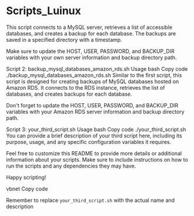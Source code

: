 # Scripts_Luinux
This script connects to a MySQL server, retrieves a list of accessible databases, and creates a backup for each database. The backups are saved in a specified directory with a timestamp.

Make sure to update the HOST, USER, PASSWORD, and BACKUP_DIR variables with your own server information and backup directory path.

Script 2: backup_mysql_databases_amazon_rds.sh
Usage
bash
Copy code
./backup_mysql_databases_amazon_rds.sh
Similar to the first script, this script is designed for creating backups of MySQL databases hosted on Amazon RDS. It connects to the RDS instance, retrieves the list of databases, and creates backups for each database.

Don't forget to update the HOST, USER, PASSWORD, and BACKUP_DIR variables with your Amazon RDS server information and backup directory path.

Script 3: your_third_script.sh
Usage
bash
Copy code
./your_third_script.sh
You can provide a brief description of your third script here, including its purpose, usage, and any specific configuration variables it requires.

Feel free to customize this README to provide more details or additional information about your scripts. Make sure to include instructions on how to run the scripts and any dependencies they may have.

Happy scripting!

vbnet
Copy code

Remember to replace `your_third_script.sh` with the actual name and description
